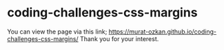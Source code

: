 # coding-challenges-css-margins

You can view the page via this link;
https://murat-ozkan.github.io/coding-challenges-css-margins/
Thank you for your interest.
